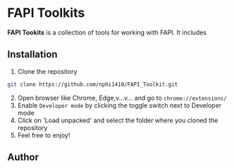 # FAPI Toolkits

**FAPI Tookits** is a collection of tools for working with FAPI. It includes

## Installation

1. Clone the repository
```sh 
git clone https://github.com/nphi1410/FAPI_Toolkit.git
```
2. Open browser like Chrome, Edge,v...v... and go to `chrome://extensions/`
3. Enable `Developer mode` by clicking the toggle switch next to Developer mode
4. Click on 'Load unpacked' and select the folder where you cloned the repository
5. Feel free to enjoy!

## Author